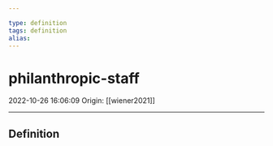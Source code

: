 ```yaml
---

type: definition
tags: definition
alias:
---
```


# philanthropic-staff

2022-10-26 16:06:09
Origin: [[wiener2021]] 

---

## Definition
